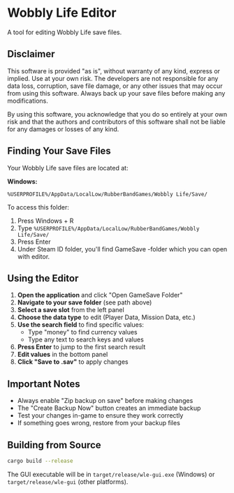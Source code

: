 # Wobbly Life Editor

A tool for editing Wobbly Life save files.

## Disclaimer

This software is provided "as is", without warranty of any kind, express or implied. Use at your own risk. The developers are not responsible for any data loss, corruption, save file damage, or any other issues that may occur from using this software. Always back up your save files before making any modifications.

By using this software, you acknowledge that you do so entirely at your own risk and that the authors and contributors of this software shall not be liable for any damages or losses of any kind.

## Finding Your Save Files

Your Wobbly Life save files are located at:

**Windows:**

```
%USERPROFILE%/AppData/LocalLow/RubberBandGames/Wobbly Life/Save/
```

To access this folder:

1. Press Windows + R
2. Type `%USERPROFILE%/AppData/LocalLow/RubberBandGames/Wobbly Life/Save/`
3. Press Enter
4. Under Steam ID folder, you'll find GameSave -folder which you can open with editor.

## Using the Editor

1. **Open the application** and click "Open GameSave Folder"
2. **Navigate to your save folder** (see path above)
3. **Select a save slot** from the left panel
4. **Choose the data type** to edit (Player Data, Mission Data, etc.)
5. **Use the search field** to find specific values:
   - Type "money" to find currency values
   - Type any text to search keys and values
6. **Press Enter** to jump to the first search result
7. **Edit values** in the bottom panel
8. **Click "Save to .sav"** to apply changes

## Important Notes

- Always enable "Zip backup on save" before making changes
- The "Create Backup Now" button creates an immediate backup
- Test your changes in-game to ensure they work correctly
- If something goes wrong, restore from your backup files

## Building from Source

```bash
cargo build --release
```

The GUI executable will be in `target/release/wle-gui.exe` (Windows) or `target/release/wle-gui` (other platforms).
